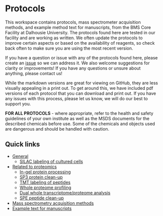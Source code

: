 # Protocols
This workspace contains protocols, mass spectrometer acquisition methods, and example method text for manuscripts, from the BMS Core Facility at Dalhousie University. The protocols found here are tested in our facility and are working as written. We often update the protocols to improve certain aspects or based on the availability of reagents, so check back often to make sure you are using the most recent version.

If you have a question or issue with any of the protocols found here, please create an [issue](https://github.com/bmsCoreFacility/protocols/issues) so we can address it. We also welcome suggestions for clarity or improvements! If you have any questions or unsure about anything, please contact us!

While the markdown versions are great for viewing on GitHub, they are less visually appealing in a print out. To get around this, we have included pdf versions of each protocol that you can download and print out. If you have any issues with this process, please let us know, we will do our best to support you.

**FOR ALL PROTOCOLS** - where appropriate, refer to the health and safety guidelines of your own institute as well as the MSDS documents for the described chemicals before use. Some of the chemicals and objects used are dangerous and should be handled with caution.

## Quick links <!-- omit in toc -->

- [General](https://github.com/bmsCoreFacility/protocols/blob/main/general)
    - [SILAC labeling of cultured cells](https://github.com/bmsCoreFacility/protocols/blob/main/general/silacLabelingOfCulturedCells.md)
- [Related to proteomics](https://github.com/bmsCoreFacility/protocols/blob/main/proteomics)
    - [In-gel protein processing](https://github.com/bmsCoreFacility/protocols/blob/main/proteomics/inGelProteinProcessing.md)
    - [SP3 protein clean-up](https://github.com/bmsCoreFacility/protocols/blob/main/proteomics/sp3ProteinCleanup.md)
    - [TMT labeling of peptides](https://github.com/bmsCoreFacility/protocols/blob/main/proteomics/tmtLabelingOfPeptides.md)
    - [Whole proteome profiling](https://github.com/bmsCoreFacility/protocols/blob/main/proteomics/wholeProteomeProfiling.md)
    - [Dual whole transcriptome/proteome analysis](https://github.com/bmsCoreFacility/protocols/blob/main/proteomics/wholeTranscriptomeProteomeAnalysis.md)
    - [SPE peptide clean-up](https://github.com/bmsCoreFacility/protocols/blob/main/proteomics/spePeptideCleanup.md)
- [Mass spectrometry acquisition methods](https://github.com/bmsCoreFacility/protocols/blob/main/acquisitionMethods)
- [Example text for manuscripts](https://github.com/bmsCoreFacility/protocols/blob/main/manuscriptMethods)